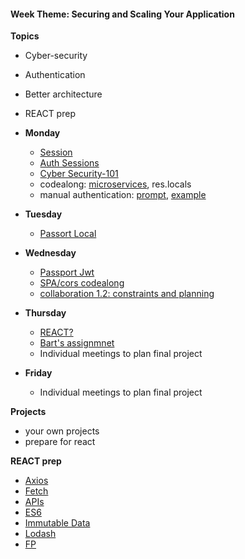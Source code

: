 <h4 class="weektheme">Week Theme: Securing and Scaling Your Application</h4>   
  
**Topics**  
  * Cyber-security  
  * Authentication  
  * Better architecture  
  * REACT prep  
  

* **Monday** 
  * [Session](https://github.com/jankeLearning/content-md/blob/master/node%2Bexpress/06-sessions.md)  
  * [Auth Sessions](https://github.com/jankeLearning/content-code/tree/master/Week%2005-6/2-sessions-intro)    
  * [Cyber Security-101](https://github.com/jankeLearning/content-md/blob/master/dev-knowledge/07-cyber-security-101.md)  
  * codealong: [microservices](https://github.com/jankeLearning/content-md/blob/master/app-design/07-services.md), res.locals
  * manual authentication: [prompt](https://github.com/jankeLearning/content-code/tree/master/Week%2007/auth-from-scratch-exercise), [example](https://github.com/jankeLearning/content-code/tree/master/Week%2007/passportless-authentication)  
  
* **Tuesday**  
  * [Passort Local](https://github.com/jankeLearning/content-md/blob/master/npm-modules/07-passport-local.md)  
  
  
* **Wednesday**  
  * [Passport Jwt](https://github.com/jankeLearning/content-md/blob/master/npm-modules/07-passport-jwt.md) 
  * [SPA/cors codealong](https://github.com/jankeLearning/content-code/tree/master/codealong-react-prep)  
  * [collaboration 1.2: constraints and planning](https://github.com/jankeLearning/content-md/blob/master/dev-knowledge/07-constraints.md)  
  
* **Thursday**  
  * [REACT?](https://github.com/jankeLearning/content-md/blob/master/REACT/react-vs.md)  
  * [Bart's assignmnet](https://github.com/jankeLearning/content-md/blob/master/REACT/Bart-assignment.md)  
  * Individual meetings to plan final project  

* **Friday**  
  * Individual meetings to plan final project  
  
**Projects**  
  * your own projects   
  * prepare for react


**REACT prep**  
  * [Axios](https://github.com/jankeLearning/content-md/blob/master/npm-modules/08-axios.md)  
  * [Fetch](https://github.com/jankeLearning/content-md/blob/master/tools/08-fetch.md)
  * [APIs](https://github.com/TheOdinProject/javascript_curriculum/blob/master/MoreJS/APIs.md)  
  * [ES6](https://github.com/jankeLearning/content-md/blob/master/js/09-es6.md)  
  * [Immutable Data](https://github.com/jankeLearning/content-md/blob/master/app-design/09-immutable-data.md)  
  * [Lodash](https://github.com/jankeLearning/content-md/blob/master/npm-modules/09-lodash.md)  
  * [FP](https://github.com/jankeLearning/content-md/blob/master/js/06-FP-1.md)  